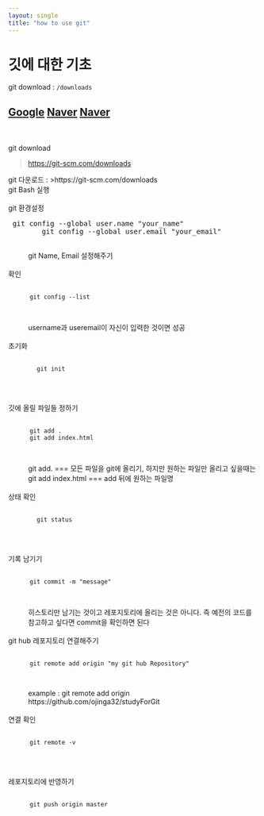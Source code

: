 ```yaml
---
layout: single
title: "how to use git"
---
```


# 깃에 대한 기초

git download : ```/downloads```

[Google](http://www.google.com "다음")
[Naver](https://www.naver.com "네이버")
[Naver](https://www.naver.com/ "네이버")
-----


<br><br>
git download
> https://git-scm.com/downloads

<dl>
git 다운로드 :
>https://git-scm.com/downloads
  <br/>

<dt>git Bash 실행</dt>
  <br />

<dt>git 환경설정</dt>
  <pre> git config --global user.name "your_name"    
        git config --global user.email "your_email" 
  </pre>
  <dd>git Name, Email 설정해주기</dd><br/>

<dt>확인</dt>
  <pre>
    <code>
      git config --list  
    </code>
  </pre>
  <dd>username과 useremail이 자신이 입력한 것이면 성공</dd><br/>

<dt>초기화</dt>
  <pre>
      <code>
        git init
      </code>
  </pre><br/>

<dt>깃에 올릴 파일들 정하기</dt>
  <pre>
    <code>
      git add .
      git add index.html
    </code>
  </pre>
  <dd>git add. === 모든 파일을 git에 올리기, 하지만 원하는 파일만 올리고 싶을때는</dd>
  <dd>git add index.html === add 뒤에 원하는 파일명 </dd><br/> 

<dt>상태 확인</dt>
  <pre>
    <code>
        git status
    </code>
  </pre><br/>
  
<dt>기록 남기기</dt>
  <pre>
    <code>
      git commit -m "message"
    </code>
  </pre>

  <dd>히스토리만 남기는 것이고 레포지토리에 올리는 것은
       아니다. 즉 예전의 코드를 참고하고 싶다면 commit을 확인하면 된다
  </dd><br/>

  
<dt>git hub 레포지토리 연결해주기</dt>
  <pre>
    <code>
      git remote add origin "my git hub Repository"
    </code>
  </pre>
  <dd>
   example : git remote add origin https://github.com/ojinga32/studyForGit
  </dd> <br/>


<dt>연결 확인</dt>
  <pre>
    <code>
      git remote -v
    </code>
  </pre><br/>

<dt>레포지토리에 반영하기</dt>
  <pre>
    <code>
      git push origin master
    </code>
  </pre>
  
</dl>
